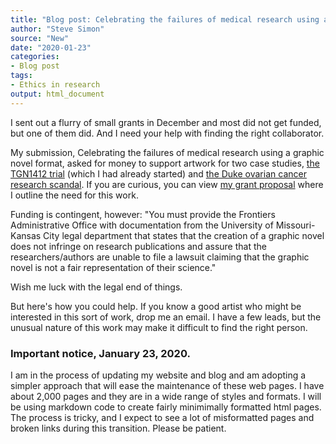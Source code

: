 ```yaml
---
title: "Blog post: Celebrating the failures of medical research using a graphic novel format"
author: "Steve Simon"
source: "New"
date: "2020-01-23"
categories:
- Blog post
tags:
- Ethics in research
output: html_document
---
```


I sent out a flurry of small grants in December and most did not get funded, but one of them did. And I need your help with finding the right collaborator.

<!---More--->

My submission, Celebrating the failures of medical research using a graphic novel format, asked for money to support artwork for two case studies, [the TGN1412 trial](https://www.mirror.co.uk/news/uk-news/how-six-fit-young-men-9860903) (which I had already started) and [the Duke ovarian cancer research scandal](https://www.nytimes.com/2011/07/08/health/research/08genes.html). If you are curious, you can view [my grant proposal](http://www.pmean.com/pdf/simons_arts.pdf) where I outline the need for this work.

Funding is contingent, however: "You must provide the Frontiers Administrative Office with documentation from the University of Missouri-Kansas City legal department that states that the creation of a graphic novel does not infringe on research publications and assure that the researchers/authors are unable to file a lawsuit claiming that the graphic novel is not a fair representation of their science."

Wish me luck with the legal end of things.

But here's how you could help. If you know a good artist who might be interested in this sort of work, drop me an email. I have a few leads, but the unusual nature of this work may make it difficult to find the right person.

### Important notice, January 23, 2020.

I am in the process of updating my website and blog and am adopting a simpler approach that will ease the maintenance of these web pages. I have about 2,000 pages and they are in a wide range of styles and formats. I will be using markdown code to create fairly minimimally formatted html pages. The process is tricky, and I expect to see a lot of misformatted pages and broken links during this transition. Please be patient.

